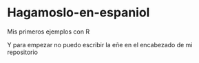 # Hagamoslo-en-espaniol
Mis primeros ejemplos con R

Y para empezar no puedo escribir la eñe en el encabezado de mi repositorio

